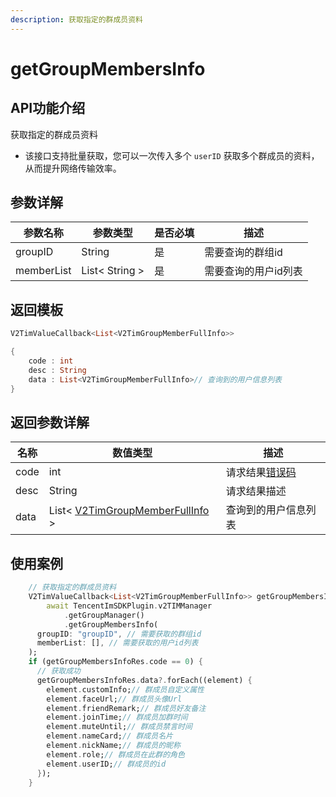 ```yaml
---
description: 获取指定的群成员资料
---
```


# getGroupMembersInfo

## API功能介绍

获取指定的群成员资料

* 该接口支持批量获取，您可以一次传入多个 `userID` 获取多个群成员的资料，从而提升网络传输效率。

## 参数详解

| 参数名称       | 参数类型           | 是否必填 | 描述          |
| ---------- | -------------- | ---- | ----------- |
| groupID    | String         | 是    | 需要查询的群组id   |
| memberList | List< String > | 是    | 需要查询的用户id列表 |

## 返回模板

```dart
V2TimValueCallback<List<V2TimGroupMemberFullInfo>>

{
    code : int
    desc : String
    data : List<V2TimGroupMemberFullInfo>// 查询到的用户信息列表
}
```

## 返回参数详解

| 名称   | 数值类型                                                                                   | 描述                                                             |
| ---- | -------------------------------------------------------------------------------------- | -------------------------------------------------------------- |
| code | int                                                                                    | 请求结果[错误码](https://cloud.tencent.com/document/product/269/1671) |
| desc | String                                                                                 | 请求结果描述                                                         |
| data | List< [V2TimGroupMemberFullInfo](../guan-jian-lei/group/v2timgroupmemberfullinfo.md) > | 查询到的用户信息列表                                                     |

## 使用案例  &#x20;

```dart
    // 获取指定的群成员资料
    V2TimValueCallback<List<V2TimGroupMemberFullInfo>> getGroupMembersInfoRes =
        await TencentImSDKPlugin.v2TIMManager
            .getGroupManager()
            .getGroupMembersInfo(
      groupID: "groupID", // 需要获取的群组id
      memberList: [], // 需要获取的用户id列表
    );
    if (getGroupMembersInfoRes.code == 0) {
      // 获取成功
      getGroupMembersInfoRes.data?.forEach((element) {
        element.customInfo;// 群成员自定义属性
        element.faceUrl;// 群成员头像Url
        element.friendRemark;// 群成员好友备注
        element.joinTime;// 群成员加群时间
        element.muteUntil;// 群成员禁言时间
        element.nameCard;// 群成员名片
        element.nickName;// 群成员的昵称
        element.role;// 群成员在此群的角色
        element.userID;// 群成员的id
      });
    }

```
